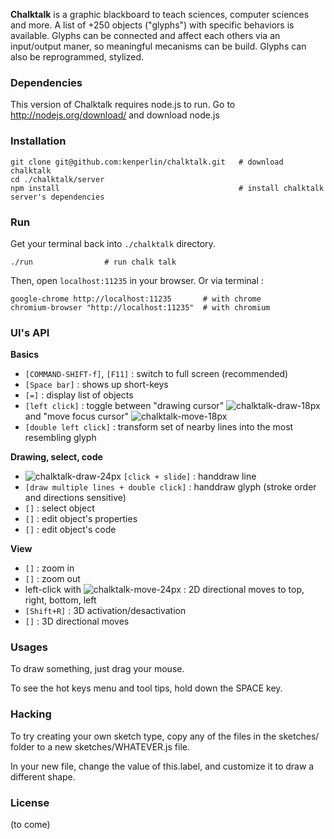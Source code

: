 
**Chalktalk** is a graphic blackboard to teach sciences, computer sciences and more. 
A list of +250 objects ("glyphs") with specific behaviors is available. Glyphs can be connected and affect each others via an input/output maner, so meaningful mecanisms can be build. Glyphs can also be reprogrammed, stylized.

### Dependencies
This version of Chalktalk requires node.js to run. Go to http://nodejs.org/download/ and download node.js

### Installation

	git clone git@github.com:kenperlin/chalktalk.git   # download chalktalk
	cd ./chalktalk/server
	npm install                                        # install chalktalk server's dependencies
	
### Run
Get your terminal back into ```./chalktalk``` directory.

	./run                # run chalk talk

Then, open `localhost:11235` in your browser. Or via terminal :

	google-chrome http://localhost:11235       # with chrome
	chromium-browser "http://localhost:11235"  # with chromium

### UI's API

**Basics**

- `[COMMAND-SHIFT-f]`, `[F11]` : switch to full screen (recommended)
- `[Space bar]` : shows up short-keys
- `[=]` : display list of objects
- `[left click]` : toggle between "drawing cursor" ![chalktalk-draw-18px](https://cloud.githubusercontent.com/assets/1420189/21187667/16a47a16-c219-11e6-8300-4a577c3826f4.png) and "move focus cursor" ![chalktalk-move-18px](https://cloud.githubusercontent.com/assets/1420189/21187666/169d4e62-c219-11e6-842c-cea6532d8cf2.png)
- `[double left click]` : transform set of nearby lines into the most resembling glyph

<!--
![chalktalk-move-24px](https://cloud.githubusercontent.com/assets/1420189/21187406/1d4fbaca-c218-11e6-82c8-400aa479cbb3.png)
![chalktalk-move-18px](https://cloud.githubusercontent.com/assets/1420189/21187666/169d4e62-c219-11e6-842c-cea6532d8cf2.png)
![chalktalk-move-16px](https://cloud.githubusercontent.com/assets/1420189/21187407/1d5960d4-c218-11e6-8fea-2ea3b88604c3.png)
![chalktalk-move-12px](https://cloud.githubusercontent.com/assets/1420189/21187409/1d67e6d6-c218-11e6-938a-ea992b1a7435.png)
![chalktalk-draw-12px](https://cloud.githubusercontent.com/assets/1420189/21187408/1d67b706-c218-11e6-8e3b-4ceb80e2186b.png)
![chalktalk-draw-16px](https://cloud.githubusercontent.com/assets/1420189/21187410/1d6af8a8-c218-11e6-8b20-db9b9a8f5762.png)
![chalktalk-draw-18px](https://cloud.githubusercontent.com/assets/1420189/21187667/16a47a16-c219-11e6-8300-4a577c3826f4.png)
![chalktalk-draw-24px](https://cloud.githubusercontent.com/assets/1420189/21187411/1d6b43f8-c218-11e6-8537-d1f71f7c9739.png)
-->

**Drawing, select, code**

- ![chalktalk-draw-24px](https://cloud.githubusercontent.com/assets/1420189/21187411/1d6b43f8-c218-11e6-8537-d1f71f7c9739.png) `[click + slide]` : handdraw line
- `[draw multiple lines + double click]` : handdraw glyph (stroke order and directions sensitive)
- `[]` : select object
- `[]` : edit object's properties
- `[]` : edit object's code

**View**

- `[]` : zoom in
- `[]` : zoom out
- left-click with ![chalktalk-move-24px](https://cloud.githubusercontent.com/assets/1420189/21187406/1d4fbaca-c218-11e6-82c8-400aa479cbb3.png) : 2D directional moves to top, right, bottom, left
- `[Shift+R]` : 3D activation/desactivation
- `[]` : 3D directional moves

### Usages
To draw something, just drag your mouse.

To see the hot keys menu and tool tips, hold down the SPACE key.


### Hacking
To try creating your own sketch type, copy any of the files in
the sketches/ folder to a new sketches/WHATEVER.js file.

In your new file, change the value of this.label, and customize
it to draw a different shape.

### License
(to come)


